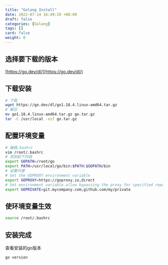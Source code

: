 ```yaml
---
title: "Golang Install"
date: 2022-07-14 16:49:29 +08:00
draft: false
categories: [Golang]
tags: []
card: false
weight: 0
---
```


## 选择要下载的版本

[https://go.dev/dl/](https://go.dev/dl/)

## 下载安装

```bash
# 下载
wget https://go.dev/dl/go1.18.4.linux-amd64.tar.gz
# 解压
mv go1.18.4.linux-amd64.tar.gz go.tar.gz
tar -C /usr/local -xzf go.tar.gz
```

## 配置环境变量

```bash
# 编辑.bashrc
vim /root/.bashrc
# 添加如下内容
export GOPATH=/root/go
export PATH=/usr/local/go/bin:$PATH:$GOPATH/bin
# 设置代理
# Set the GOPROXY environment variable
export GOPROXY=https://goproxy.io,direct
# Set environment variable allow bypassing the proxy for specified repos (optional)
export GOPRIVATE=git.mycompany.com,github.com/my/private
```

## 使环境变量生效

```bash
source /root/.bashrc
```

## 安装完成

查看安装的go版本

```bash
go version
```


